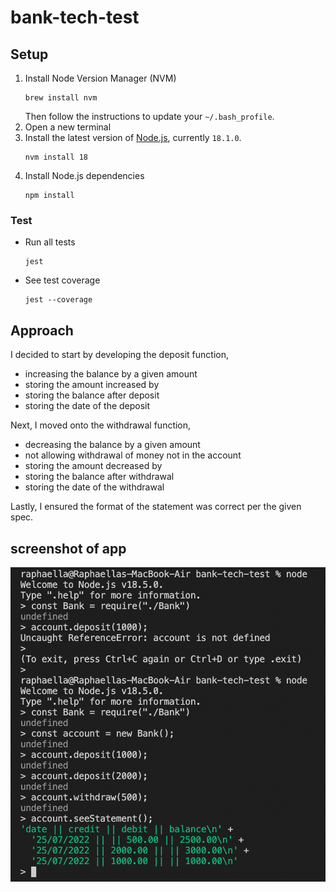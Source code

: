 # bank-tech-test

## Setup

1. Install Node Version Manager (NVM)
   ```
   brew install nvm
   ```
   Then follow the instructions to update your `~/.bash_profile`.
2. Open a new terminal
3. Install the latest version of [Node.js](https://nodejs.org/en/),   currently `18.1.0`.
   ```
   nvm install 18
   ```
4. Install Node.js dependencies
   ```
   npm install
   ```

### Test

- Run all tests
  ```
  jest
  ```
- See test coverage
  ```
  jest --coverage
  ```

## Approach

I decided to start by developing the deposit function, 
  - increasing the balance by a given amount
  - storing the amount increased by
  - storing the balance after deposit
  - storing the date of the deposit

Next, I moved onto the withdrawal function,
  - decreasing the balance by a given amount
  - not allowing withdrawal of money not in the account
  - storing the amount decreased by
  - storing the balance after withdrawal
  - storing the date of the withdrawal

Lastly, I ensured the format of the statement was correct per the given spec.

## screenshot of app

![screenshot of app](./public/images/screenshot.png)
